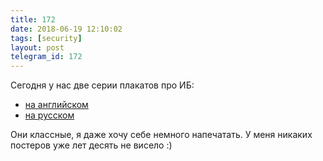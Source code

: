 ```yaml
---
title: 172
date: 2018-06-19 12:10:02
tags: [security]
layout: post
telegram_id: 172
---
```


Сегодня у нас две серии плакатов про ИБ:

+ [на английском](https://selinc.com/solutions/sfci/cybersecurity-posters/)
+ [на русском](http://blog.netskills.ru/2013/10/blog-post.html?m=1)

Они классные, я даже хочу себе немного напечатать. У меня никаких постеров уже лет десять не висело :)
